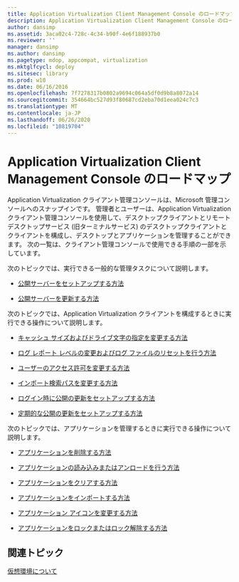 ```yaml
---
title: Application Virtualization Client Management Console のロードマップ
description: Application Virtualization Client Management Console のロードマップ
author: dansimp
ms.assetid: 3aca02c4-728c-4c34-b90f-4e6f188937b0
ms.reviewer: ''
manager: dansimp
ms.author: dansimp
ms.pagetype: mdop, appcompat, virtualization
ms.mktglfcycl: deploy
ms.sitesec: library
ms.prod: w10
ms.date: 06/16/2016
ms.openlocfilehash: 7f7278317b0802a9694c064a5df0d9b8a8072a14
ms.sourcegitcommit: 354664bc527d93f80687cd2eba70d1eea024c7c3
ms.translationtype: MT
ms.contentlocale: ja-JP
ms.lasthandoff: 06/26/2020
ms.locfileid: "10819704"
---
```

# Application Virtualization Client Management Console のロードマップ


Application Virtualization クライアント管理コンソールは、Microsoft 管理コンソールへのスナップインです。 管理者とユーザーは、Application Virtualization クライアント管理コンソールを使用して、デスクトップクライアントとリモートデスクトップサービス (旧ターミナルサービス) のデスクトップクライアントとクライアントを構成し、デスクトップとアプリケーションを管理することができます。 次の一覧は、クライアント管理コンソールで使用できる手順の一部を示しています。

次のトピックでは、実行できる一般的な管理タスクについて説明します。

-   [公開サーバーをセットアップする方法](how-to-set-up-publishing-servers.md)

-   [公開サーバーを更新する方法](how-to-refresh-the-publishing-servers.md)

次のトピックでは、Application Virtualization クライアントを構成するときに実行できる操作について説明します。

-   [キャッシュ サイズおよびドライブ文字の指定を変更する方法](how-to-change-the-cache-size-and-the-drive-letter-designation.md)

-   [ログ レポート レベルの変更およびログ ファイルのリセットを行う方法](how-to-change-the-log-reporting-levels-and-reset-the-log-files.md)

-   [ユーザーのアクセス許可を変更する方法](how-to-change-user-access-permissions.md)

-   [インポート検索パスを変更する方法](how-to-change-import-search-paths.md)

-   [ログイン時に公開の更新をセットアップする方法](how-to-set-up-publishing-refresh-on-login.md)

-   [定期的な公開の更新をセットアップする方法](how-to-set-up-periodic-publishing-refresh.md)

次のトピックでは、アプリケーションを管理するときに実行できる操作について説明します。

-   [アプリケーションを削除する方法](how-to-delete-an-application.md)

-   [アプリケーションの読み込みまたはアンロードを行う方法](how-to-load-or-unload-an-application.md)

-   [アプリケーションをクリアする方法](how-to-clear-an-application.md)

-   [アプリケーションをインポートする方法](how-to-import-an-application.md)

-   [アプリケーション アイコンを変更する方法](how-to-change-an-application-icon.md)

-   [アプリケーションをロックまたはロック解除する方法](how-to-lock-or-unlock-an-application.md)

## 関連トピック


[仮想環境について](about-virtual-environments.md)

 

 






